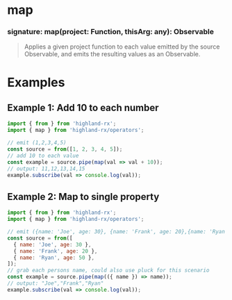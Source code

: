 # map
### signature: map(project: Function, thisArg: any): Observable
> Applies a given project function to each value emitted by the source Observable, and emits the resulting values as an Observable.

# Examples
## Example 1: Add 10 to each number
```javascript
import { from } from 'highland-rx';
import { map } from 'highland-rx/operators';

// emit (1,2,3,4,5)
const source = from([1, 2, 3, 4, 5]);
// add 10 to each value
const example = source.pipe(map(val => val + 10));
// output: 11,12,13,14,15
example.subscribe(val => console.log(val));
```

## Example 2: Map to single property
```javascript
import { from } from 'highland-rx';
import { map } from 'highland-rx/operators';

// emit ({name: 'Joe', age: 30}, {name: 'Frank', age: 20},{name: 'Ryan', age: 50})
const source = from([
  { name: 'Joe', age: 30 },
  { name: 'Frank', age: 20 },
  { name: 'Ryan', age: 50 },
]);
// grab each persons name, could also use pluck for this scenario
const example = source.pipe(map(({ name }) => name));
// output: "Joe","Frank","Ryan"
example.subscribe(val => console.log(val));
```
